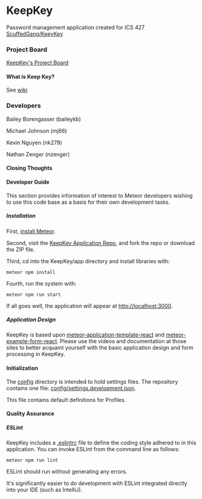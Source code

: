# KeepKey
Password management application created for ICS 427 [ScuffedGang/KeeyKey](https://github.com/ScuffedGang/KeepKey)

### Project Board
[KeepKey's Project Board](https://github.com/ScuffedGang/KeepKey/projects/1)

#### What is Keep Key?
See [wiki](https://github.com/ScuffedGang/KeepKey/wiki)

### Developers
Bailey Borengasser (baileykb)

Michael Johnson (mj66)

Kevin Nguyen (nk279)

Nathan Zenger (nzenger)

#### Closing Thoughts


#### Developer Guide
This section provides information of interest to Meteor developers wishing to use this code base as a basis for their own development tasks.

##### Installation

First, [install Meteor](https://www.meteor.com/install).

Second, visit the [KeepKey Application Repo](https://github.com/ScuffedGang/KeepKey), and fork the repo or download the ZIP file.

Third, cd into the KeepKey/app directory and install libraries with:

```
meteor npm install
```

Fourth, run the system with:

```
meteor npm run start
```

If all goes well, the application will appear at [http://localhost:3000](http://localhost:3000).

##### Application Design

KeepKey is based upon [meteor-application-template-react](https://ics-software-engineering.github.io/meteor-application-template-react/) and [meteor-example-form-react](https://ics-software-engineering.github.io/meteor-example-form-react/). Please use the videos and documentation at those sites to better acquaint yourself with the basic application design and form processing in KeepKey.

#### Initialization

The [config](https://github.com/ScuffedGang/KeepKey/tree/main/config) directory is intended to hold settings files.  The repository contains one file: [config/settings.development.json](https://github.com/ScuffedGang/KeepKey/blob/main/config/settings.development.json).

This file contains default definitions for Profiles.

#### Quality Assurance

##### ESLint
KeepKey includes a [.eslintrc](https://github.com/ScuffedGang/KeepKey/blob/master/app/.eslintrc) file to define the coding style adhered to in this application. You can invoke ESLint from the command line as follows:

```
meteor npm run lint
```

ESLint should run without generating any errors.

It's significantly easier to do development with ESLint integrated directly into your IDE (such as IntelliJ).
